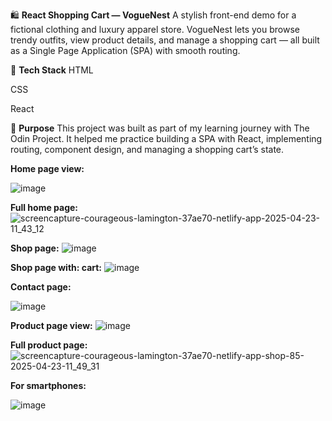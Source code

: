 🛍️ **React Shopping Cart — VogueNest**
A stylish front-end demo for a fictional clothing and luxury apparel store. VogueNest lets you browse trendy outfits, view product details, and manage a shopping cart — all built as a Single Page Application (SPA) with smooth routing.

🧩 **Tech Stack**
HTML

CSS

React

🎯 **Purpose**
This project was built as part of my learning journey with The Odin Project. It helped me practice building a SPA with React, implementing routing, component design, and managing a shopping cart’s state.

**Home page view:**

![image](https://github.com/user-attachments/assets/1c62d0be-8be6-4b9a-a935-9010fd3b5937)



**Full home page:**
![screencapture-courageous-lamington-37ae70-netlify-app-2025-04-23-11_43_12](https://github.com/user-attachments/assets/9a86f8b5-d4c3-458a-bd8c-8462f1e85d3f)


**Shop page:**
![image](https://github.com/user-attachments/assets/12c76bc6-102b-429b-9030-5a08207ae45b)



**Shop page with: cart:**
![image](https://github.com/user-attachments/assets/5c8c3f79-20ec-4648-8419-b37eb822dff6)



**Contact page:**

![image](https://github.com/user-attachments/assets/e0d549b0-0155-407e-b8e8-de9cc68a71ed)



**Product page view:**
![image](https://github.com/user-attachments/assets/41588920-1ded-4429-b7c0-f3feab8192e2)



**Full product page:**
![screencapture-courageous-lamington-37ae70-netlify-app-shop-85-2025-04-23-11_49_31](https://github.com/user-attachments/assets/bd0a337f-45ce-447a-8c95-b70940aeceeb)



**For smartphones:**


![image](https://github.com/user-attachments/assets/ba4cd9b2-2f21-43f2-b77e-6e8d2a85bdb9)


